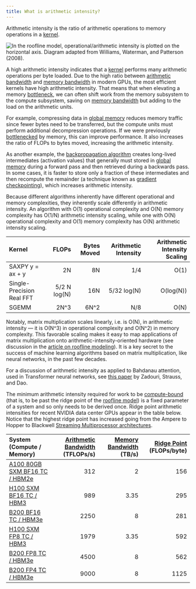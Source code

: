 ```yaml
---
title: What is arithmetic intensity?
---
```


Arithmetic intensity is the ratio of arithmetic operations to memory operations in a [kernel](/gpu-glossary/device-software/kernel).

![In the [roofline model](/gpu-glossary/perf/roofline-model), operational/arithmetic intensity is plotted on the horizontal axis. Diagram adapted from [Williams, Waterman, and Patterson (2008)](https://people.eecs.berkeley.edu/~kubitron/cs252/handouts/papers/RooflineVyNoYellow.pdf).](themed-image://roofline-model.svg)

A high arithmetic intensity indicates that a [kernel](/gpu-glossary/device-software/kernel) performs many arithmetic operations per byte loaded. Due to the high ratio between [arithmetic bandwidth](/gpu-glossary/perf/arithmetic-bandwidth) and [memory bandwidth](/gpu-glossary/perf/memory-bandwidth) in modern GPUs, the most efficient kernels have high arithmetic intensity. That means that when elevating a memory [bottleneck](/gpu-glossary/perf/performance-bottleneck), we can often shift work from the memory subsystem to the compute subsystem, saving on [memory bandwidth](/gpu-glossary/perf/memory-bandwidth) but adding to the load on the arithmetic units.


For example, compressing data in [global memory](/gpu-glossary/device-software/global-memory) reduces memory traffic since fewer bytes need to be transferred, but the compute units must perform additional decompression operations. If we were previously [bottlenecked](/gpu-glossary/perf/performance-bottleneck) by memory, this can improve performance. It also increases the ratio of FLOPs to bytes moved, increasing the arithmetic intensity.

As another example, the [backpropagation algorithm](https://www.nature.com/articles/323533a0) creates long-lived intermediates (activation values) that generally must stored in [global memory](/gpu-glossary/device-software/global-memory) during a forward pass and then retrieved during a backwards pass. In some cases, it is faster to store only a fraction of these intermediates and then recompute the remainder (a technique known as [gradient checkpointing](https://arxiv.org/abs/1604.06174)), which increases arithmetic intensity.

Because different algorithms inherently have different operational and memory complexities, they inherently scale differently in arithmetic intensity. An algorithm with O(1) operational complexity and O(N) memory complexity has O(1/N) arithmetic intensity scaling, while one with O(N) operational complexity and O(1) memory complexity has O(N) arithmetic intensity scaling.

| **Kernel** | **FLOPs** | **Bytes Moved** | **Arithmetic Intensity** | **Arithmetic Intensity Scaling** |
| :-- | --: | --: | --: | --: |
| SAXPY y = ax + y | 2N | 8N | 1/4 | O(1) |
| Single-Precision Real FFT | 5/2 N log(N) | 16N | 5/32 log(N) | O(log(N)) |
| SGEMM | 2N^3 | 6N^2 | N/8 | O(N) |

Notably, matrix multiplication scales linearly, i.e. is O(N), in arithmetic intensity — it is O(N^3) in operational complexity and O(N^2) in memory complexity. This favorable scaling makes it easy to map applications of matrix multiplication onto arithmetic-intensity-oriented hardware (see discussion in the [article on roofline modeling](/gpu-glossary/perf/roofline-model)). It is a key secret to the success of machine learning algorithms based on matrix multiplication, like neural networks, in the past few decades.

For a discussion of arithmetic intensity as applied to Bahdanau attention, used in Transformer neural networks, see [this paper](https://arxiv.org/abs/2505.21487) by Zadouri, Strauss, and Dao.

The minimum arithmetic intensity required for work to be [compute-bound](/gpu-glossary/perf/compute-bound) (that is, to be past the ridge point of the [roofline model](/gpu-glossary/perf/roofline-model)) is a fixed parameter of a system and so only needs to be derived once. Ridge point arithmetic intensities for recent NVIDIA data center GPUs appear in the table below. Notice that the highest ridge point has increased going from the Ampere to Hopper to Blackwell [Streaming Multiprocessor architectures](/gpu-glossary/device-hardware/streaming-multiprocessor-architecture).

| **System (Compute / Memory)** | **[Arithmetic Bandwidth](/gpu-glossary/perf/arithmetic-bandwidth) (TFLOPs/s)** | **[Memory Bandwidth](/gpu-glossary/perf/memory-bandwidth) (TB/s)** | **[Ridge Point](/gpu-glossary/perf/roofline-model) (FLOPs/byte)** |
| :-- | --: | --: | --: |
| [A100 80GB SXM BF16 TC / HBM2e](https://www.nvidia.com/content/dam/en-zz/Solutions/Data-Center/a100/pdf/nvidia-a100-datasheet-us-nvidia-1758950-r4-web.pdf) | 312 | 2 | 156 |
| [H100 SXM BF16 TC / HBM3](https://resources.nvidia.com/en-us-gpu-resources/h100-datasheet-24306) | 989 | 3.35 | 295 |
| [B200 BF16 TC / HBM3e](https://resources.nvidia.com/en-us-dgx-systems/dgx-b200-datasheet) | 2250 | 8 | 281 |
| [H100 SXM FP8 TC / HBM3](https://resources.nvidia.com/en-us-gpu-resources/h100-datasheet-24306) | 1979 | 3.35 | 592 |
| [B200 FP8 TC / HBM3e](https://resources.nvidia.com/en-us-dgx-systems/dgx-b200-datasheet) | 4500 | 8 | 562 |
| [B200 FP4 TC / HBM3e](https://resources.nvidia.com/en-us-dgx-systems/dgx-b200-datasheet) | 9000 | 8 | 1125 |
